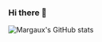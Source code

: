 ### Hi there 👋
![Margaux's GitHub stats](https://github-readme-stats.vercel.app/api?username=margaux83&show_icons=true&theme=radical)
